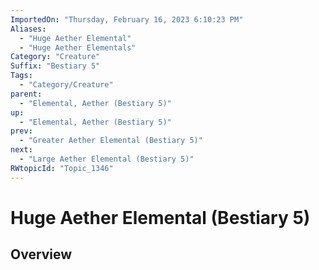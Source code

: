 ```yaml
---
ImportedOn: "Thursday, February 16, 2023 6:10:23 PM"
Aliases:
  - "Huge Aether Elemental"
  - "Huge Aether Elementals"
Category: "Creature"
Suffix: "Bestiary 5"
Tags:
  - "Category/Creature"
parent:
  - "Elemental, Aether (Bestiary 5)"
up:
  - "Elemental, Aether (Bestiary 5)"
prev:
  - "Greater Aether Elemental (Bestiary 5)"
next:
  - "Large Aether Elemental (Bestiary 5)"
RWtopicId: "Topic_1346"
---
```

# Huge Aether Elemental (Bestiary 5)
## Overview

